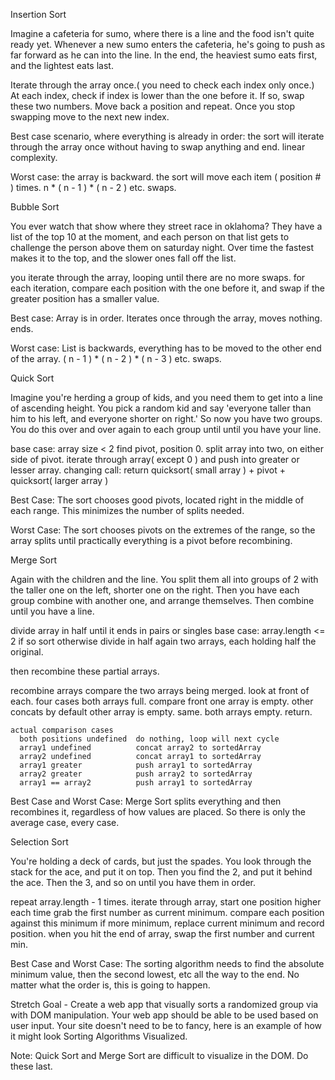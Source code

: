 Insertion Sort

Imagine a cafeteria for sumo, where there is a line and the food isn't quite ready yet. Whenever a new sumo enters the cafeteria, he's going to push as far forward as he can into the line.  In the end, the heaviest sumo eats first, and the lightest eats last.

Iterate through the array once.( you need to check each index only once.)
At each index, check if index is lower than the one before it.
  If so, swap these two numbers.
  Move back a position and repeat.
Once you stop swapping move to the next new index.

Best case scenario, where everything is already in order:  the sort will iterate through the array once without having to swap anything and end. linear complexity.

Worst case:  the array is backward.  the sort will move each item ( position # ) times.  n * ( n - 1 ) * ( n - 2 ) etc. swaps.


Bubble Sort

You ever watch that show where they street race in oklahoma?  They have a list of the top 10 at the moment, and each person on that list gets to challenge the person above them on saturday night.  Over time the fastest makes it to the top, and the slower ones fall off the list.

you iterate through the array, looping until there are no more swaps.
for each iteration,
compare each position with the one before it, and swap if the greater position has a smaller value.

Best case: Array is in order.  Iterates once through the array, moves nothing. ends.

Worst case: List is backwards, everything has to be moved to the other end of the array.  ( n - 1 ) * ( n - 2 ) * ( n - 3 ) etc. swaps.



Quick Sort

Imagine you're herding a group of kids, and you need them to get into a line of ascending height.  You pick a random kid and say 'everyone taller than him to his left, and everyone shorter on right.'  So now you have two groups.  You do this over and over again to each group until until you have your line.

base case: array size < 2
find pivot, position 0.
split array into two, on either side of pivot.
  iterate through array( except 0 ) and push into greater or lesser array.
changing call: return quicksort( small array ) + pivot + quicksort( larger array )

Best Case:  The sort chooses good pivots, located right in the middle of each range.  This minimizes the number of splits needed.

Worst Case:  The sort chooses pivots on the extremes of the range, so the array splits until practically everything is a pivot before recombining.



Merge Sort

Again with the children and the line.  You split them all into groups of 2 with the taller one on the left, shorter one on the right.  Then you have each group combine with another one, and arrange themselves.  Then combine until you have a line.

divide array in half until it ends in pairs or singles
  base case: array.length <= 2
    if so sort
  otherwise divide in half again
    two arrays, each holding half the original.

  then recombine these partial arrays.

  recombine arrays
    compare the two arrays being merged.  look at front of each.
    four cases
      both arrays full.  compare front
      one array is empty.  other concats by default
      other array is empty.  same.
      both arrays empty.  return.

    actual comparison cases
      both positions undefined  do nothing, loop will next cycle
      array1 undefined          concat array2 to sortedArray
      array2 undefined          concat array1 to sortedArray
      array1 greater            push array1 to sortedArray
      array2 greater            push array2 to sortedArray
      array1 == array2          push array1 to sortedArray

  Best Case and Worst Case: Merge Sort splits everything and then recombines it, regardless of how values are placed. So there is only the average case, every case.

Selection Sort

You're holding a deck of cards, but just the spades.  You look through the stack for the ace, and put it on top.  Then you find the 2, and put it behind the ace.  Then the 3, and so on until you have them in order.

repeat array.length - 1 times.
iterate through array, start one position higher each time
grab the first number as current minimum.
compare each position against this minimum
if more minimum, replace current minimum and record position.
when you hit the end of array, swap the first number and current min.

Best Case and Worst Case: The sorting algorithm needs to find the absolute minimum value, then the second lowest, etc all the way to the end.  No matter what the order is, this is going to happen.



Stretch Goal - Create a web app that visually sorts a randomized group via with DOM manipulation. Your web app should be able to be used based on user input. Your site doesn't need to be to fancy, here is an example of how it might look Sorting Algorithms Visualized.

Note: Quick Sort and Merge Sort are difficult to visualize in the DOM. Do these last.